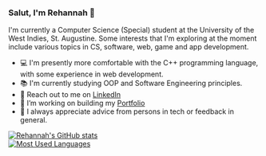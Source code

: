 ### Salut, I'm Rehannah 👋

I'm currently a Computer Science (Special) student at the University of the West Indies, St. Augustine.
Some interests that I'm exploring at the moment include various topics in CS, software, web, game and app development.

- 💻 I'm presently more comfortable with the C++ programming language, with some experience in web development.
- 📚 I'm currently studying OOP and Software Engineering principles.
- 📧 Reach out to me on [LinkedIn](https://www.linkedin.com/in/rehannahb/)
- 💬 I’m working on building my [Portfolio](Rehannah.github.io)
- 🤔 I always appreciate advice from persons in tech or feedback in general.

[![Rehannah's GitHub stats](https://github-readme-stats.vercel.app/api?username=rehannah&count_private=true&show_icons=true&hide=contribs,issues,stars&theme=github_dark)](https://github.com/Rehannah) <br/>
[![Most Used Languages](https://github-readme-stats.vercel.app/api/top-langs/?username=Rehannah&hide=Pascal&layout=compact&theme=algolia)](https://github.com/Rehannah) <br/>
